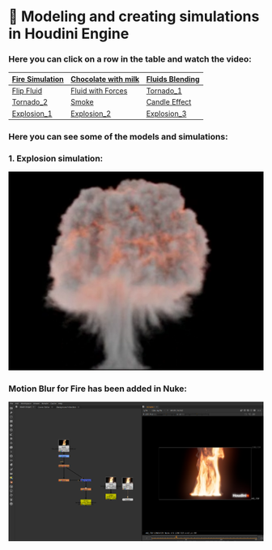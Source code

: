 # 🌟  Modeling and creating simulations in Houdini Engine

 ### Here you can click on a row in the table and watch the video:
                          
 | [Fire Simulation](https://vimeo.com/manage/videos/1036484069)<br> | [Chocolate with milk](https://vimeo.com/manage/videos/1037379231)<br> | [Fluids Blending](https://vimeo.com/manage/videos/1036682315)<br> |
|------------------------------------------------------------------------------------------------------|-----------------------------------------------------------------------------------------|-----------------------------------------------------------------------------------------|
| [Flip Fluid ](https://vimeo.com/manage/videos/1036681194)<br> | [ Fluid with Forces](https://vimeo.com/manage/videos/1036718589)<br> | [Tornado_1](https://vimeo.com/manage/videos/1035014969)<br>|
| [Tornado_2](https://vimeo.com/manage/videos/1035014383)<br> | [Smoke](https://vimeo.com/manage/videos/1034649055)<br> | [Candle Effect](https://vimeo.com/manage/videos/1034646587)<br> |
| [Explosion_1](https://vimeo.com/1041673639?share=copy)<br> | [Explosion_2](https://vimeo.com/1041697677?share=copy)<br> | [Explosion_3]()<br> |


 ### Here you can see some of the models and simulations:

### 1. Explosion simulation:
![1](https://github.com/Mirabird/Houdini_projects/blob/Pics/Explosion.png)


 ### Motion Blur for Fire has been added in Nuke:
![7](https://github.com/Mirabird/Houdini_projects/blob/Pics/Fire.png)


